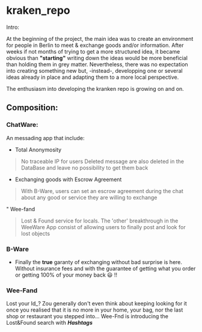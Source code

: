# kraken_repo

Intro:

At the beginning of the project, the main idea was to create an environment for people in Berlin to meet & exchange goods and/or information.
  After weeks if not months of trying to get a more structured idea, it became obvious than **"starting"** writing down the ideas would be more beneficial than holding them in grey matter.
 Nevertheless, there was no expectation into creating something new but, -instead-, developping one or several ideas already in place and adapting them to a more local perspective.
 
The enthusiasm into developing the kranken repo is growing on and on. 

## Composition:

### ChatWare: 

An messading app that include: 
 * Total Anonymosity
  > No traceable IP for users 
  > Deleted message are also deleted in the DataBase and leave no possibility to get them back
  
  * Exchanging goods with Escrow Agreement 
  > With B-Ware, users can set an escrow agreement during the chat about any good or service they are willing to exchange
  
 
  " Wee-fand 
  > Lost & Found service for locals. The 'other' breakthrough in the WeeWare App consist of allowing users to finally post and look for lost objects 
  
  ### B-Ware
  * Finally the **true** garanty of exchanging without bad surprise is here. Without insurance fees and with the guarantee of getting what you order or getting 100% of your money back :smiley: !!
  
  ### Wee-Fand 
  Lost your Id_? Zou generally don't even think about keeping looking for it once you realised that it is no more in your home, your bag, nor the last shop or restaurant you stepped into...
  Wee-Fnd is introducing the Lost&Found search with **_Hashtags_**
